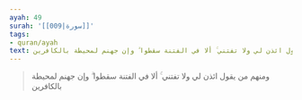 ```yaml
---
ayah: 49
surah: '[[009|سورة]]'
tags:
- quran/ayah
text: ومنهم من يقول ائذن لي ولا تفتني ۚ ألا في الفتنة سقطوا ۗ وإن جهنم لمحيطة بالكافرين
---
```

> ومنهم من يقول ائذن لي ولا تفتني ۚ ألا في الفتنة سقطوا ۗ وإن جهنم لمحيطة بالكافرين
